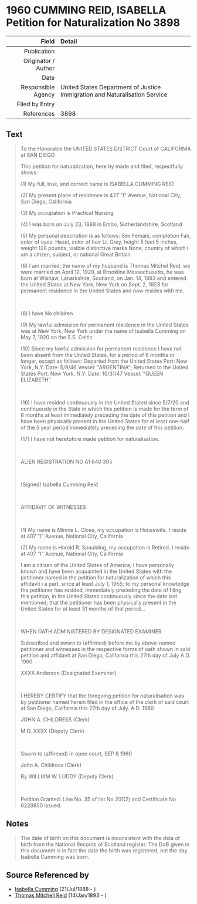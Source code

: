 ﻿---
layout: page
permalink: /sources/s17659132
---

# 1960 CUMMING REID, ISABELLA Petition for Naturalization No 3898

Field | Detail
---:|:---
Publication | 
Originator / Author | 
Date | 
Responsible Agency | United States Department of Justice Immigration and Naturalisation Service
Filed by Entry | 
References | 3898

## Text

> To the Honorable the UNITED STATES DISTRICT Court of CALIFORNIA at SAN DIEGO
>
> This petition for naturalization, here by made and filed, respectfully shows:
>
> (1) My full, true, and correct name is ISABELLA CUMMING REID
>
> (2) My present place of residence is 427 "I" Avenue, National City, San Diego, California
>
> (3) My occupation is Practical Nursing
>
> (4) I was born on July 23, 1888 in Embo, Sutherlandshire, Scotland
>
> (5) My personal description is as follows: Sex Female, completion Fair, color of eyes: Hazel, color of hair Lt. Grey, height 5 feet 5 inches, weight 128 pounds, visible distinctive marks None; country of which I am a citizen, subject, or national Great Britain
>
> (6) I am married; the name of my husband is Thomas Mitchel Reid, we were married on April 12, 1929, at Brookline Massachusetts, he was born at Wishaw, Lanarkshire, Scotland, on Jan. 14, 1893 and entered the United States at New York, New York on Sept. 2, 1923 for permanent residence in the United States and now resides with me.
>
> <br/>
>
> (8) I have No children
>
> (9) My lawful admission for permanent residence in the United States was at New York, New York under the name of Isabella Cumming on May 7, 1920 on the S.S. Celtic
>
> (10) Since my lawful admission for permanent residence I have not been absent from the United States, for a period of 6 months or longer, except as follows: Departed from the United States Port: New York, N.Y. Date: 5/9/46 Vessel: "ARGENTINA"; Returned to the United States Port: New York, N.Y. Date: 10/31/47 Vessel: "QUEEN ELIZABETH"
>
> <br/>
>
> (16) I have resided continuously in the United Stated since 5/7/20 and continuously in the State in which this petition is made for the term of 6 months at least immediately preceding the date of this petition and I have been physically present in the United States for at least one-half of the 5 year period immediately preceding the date of this petition.
>
> (17) I have not heretofore made petition for naturalisation.
>
> <br/>
>
> ALIEN REGISTRATION NO A1 640 305
>
> <br/>
>
> (Signed) Isabella Cumming Reid
>
> <br/>
>
> AFFIDAVIT OF WITNESSES
>
> <br/>
>
> (1) My name is Minnie L. Close, my occupation is Housewife. I reside at 407 "I" Avenue, National City, California
>
> (2) My name is Harold R. Spaulding, my occupation is Retired. I reside at 407 "I" Avenue, National City, California
>
> I am a citizen of the United States of America; I have personally known and have been acquainted in the United States with the petitioner named in the petition for naturalization of which this affidavit i a part, since at least July 1, 1955; to my personal knowledge the petitioner has resided, immediately preceding the date of filing this petition, in the United States continuously since the date last mentioned; that the petitioner has been physically present in the United States for at least 31 months of that period...
>
> <br/>
>
> WHEN OATH ADMINISTERED BY DESIGNATED EXAMINER
>
> Subscribed and sworn to (affirmed) before me by above-named petitioner and witnesses in the respective forms of oath shown in said petition and affidavit at San Diego, California this 27th day of July A.D. 1960
>
> XXXX Anderson (Designated Examiner)
>
> <br/>
>
> I HEREBY CERTIFY that the foregoing petition for naturalisation was by petitioner named herein filed in the office of the clerk of said court at San Diego, California this 27th day of July. A.D. 1960
>
> JOHN A. CHILDRESS (Clerk)
>
> M.D. XXXX (Deputy Clerk)
>
> <br/>
>
> Sworn to (affirmed) in open court, SEP 8 1960
>
> John A. Childress (Clerk)
>
> By WILLIAM W. LUDDY (Deputy Clerk)
>
> <br/>
>
> Petition Granted: Line No. 35 of list No 201(2) and Certificate No 8228850 issued.
>

## Notes

> The date of birth on this document is inconsistent with the data of birth from the National Records of Scotland register. The DoB given in this document is in fact the date the birth was registered, not the day Isabella Cumming was born.
>


## Source Referenced by

* [Isabella Cumming](../people/@84684994@-isabella-cumming-b1888-7-21-d.md) (21/Jul/1888 - )
* [Thomas Mitchell Reid](../people/@2617088@-thomas-mitchell-reid-b1893-1-14-d.md) (14/Jan/1893 - )

